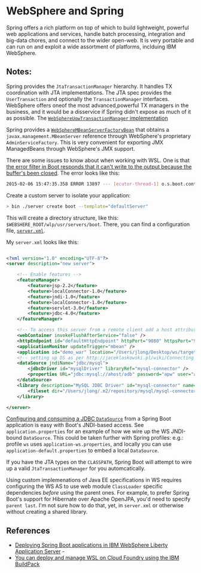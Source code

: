 WebSphere and Spring
====================


Spring offers a rich platform on top of which to build lightweight, powerful web applications and services, handle batch processing,
 integration and big-data chores, and connect to the wider open-web. It is very portable and can run on and exploit a wide assortment of platforms, inclduing
 IBM WebSphere. 

Notes:
------

Spring provides the `JtaTransactionManager` hierarchy. It handles TX coordination with JTA implementations. The JTA spec provides the `UserTransaction` and optionally the `TransactionManager` interfaces. WebSphere offers oneof the most advanced,powerful TX managers in the business, and it would be a disservice if Spring didn't expose as much of it as possible. The [`WebSphereUowTransactionManager` implementation](https://github.com/spring-projects/spring-framework/blob/master/spring-tx/src/main/java/org/springframework/transaction/jta/WebSphereUowTransactionManager.java)

Spring provides a [`WebSphereMBeanServerFactoryBean`](https://github.com/spring-projects/spring-framework/blob/master/spring-context/src/main/java/org/springframework/jmx/support/WebSphereMBeanServerFactoryBean.java) that obtains a `javax.management.MBeanServer` reference through WebSphere's proprietary `AdminServiceFactory`. This is very convenient for exporting JMX ManagedBeans through WebSphere's JMX support. 

There are some issues to know about when working with WSL. One is that [the error filter in Boot responds that it can't write to the output because the buffer's been closed](https://github.com/spring-projects/spring-boot/issues/1575). The error looks like this:

```sh
2015-02-06 15:47:35.358 ERROR 13897 --- [ecutor-thread-1] o.s.boot.context.web.ErrorPageFilter     : Cannot forward to error page for request [/] as the response has already been committed. As a result, the response may have the wrong status code. If your application is running on WebSphere Application Server you may be able to resolve this problem by setting com.ibm.ws.webcontainer.invokeFlushAfterService to false
```

Create a custom server to isolate your application: 

```sh 
> bin ./server create boot --template="defaultServer" 
``` 

This will create a directory structure, like this: `$WEBSHERE_ROOT/wlp/usr/servers/boot`. There, you can find a configuration file, [`server.xml`](http://www-01.ibm.com/support/knowledgecenter/SSEQTP_8.5.5/com.ibm.websphere.wlp.doc/autodita/rwlp_metatype_4ic.html?cp=SSEQTP_8.5.5%2F1-0-2-1-0).

My `server.xml` looks like this:

```xml

<?xml version="1.0" encoding="UTF-8"?>
<server description="new server">

	<!-- Enable features -->
	<featureManager>
		<feature>jsp-2.2</feature>
		<feature>localConnector-1.0</feature>
		<feature>jndi-1.0</feature>
		<feature>localConnector-1.0</feature>
		<feature>servlet-3.0</feature>
		<feature>jdbc-4.0</feature>
	</featureManager>

	<!-- To access this server from a remote client add a host attribute to the following element, e.g. host="*" -->
	<webContainer invokeFlushAfterService="false" />
	<httpEndpoint id="defaultHttpEndpoint" httpPort="9080" httpsPort="9443" />
	<applicationMonitor updateTrigger="mbean" />
	<application id="demo_war" location="/Users/jlong/Desktop/ws/target/demo-0.0.1-SNAPSHOT.war" name="demo_war" type="war" />
	<!-- setting up DS as per http://jaceklaskowski.pl/wiki/Connecting_Java_EE_application_to_MySQL_in_WebSphere_Application_Server_V8.5_Liberty_Profile -->
	<dataSource jndiName="jdbc/mysql">
		<jdbcDriver id="mysqlDriver" libraryRef="mysql-connector" />
		<properties URL="jdbc:mysql://ahost/adb" password="apw" user="auser" />
	</dataSource>
	<library description="MySQL JDBC Driver" id="mysql-connector" name="MySQL Connector">
		<fileset dir="/Users/jlong/.m2/repository/mysql/mysql-connector-java/5.1.34/" id="mysql-connector-jar" includes="mysql-connector-java-*.jar" />
	</library>

</server>


```

[Configuring and consuming a JDBC `DataSource`](http://jaceklaskowski.pl/wiki/Connecting_Java_EE_application_to_MySQL_in_WebSphere_Application_Server_V8.5_Liberty_Profile) from a Spring Boot application is easy with Boot's JNDI-based access. See `application.properties` for an example of how we wire up the WS JNDI-bound `DataSource`. This could be taken further with Spring profiles: e.g.: profile `ws` uses `application-ws.properties`, and locally you can use `application-default.properties` to embed a local `DataSource`.  

If you have the JTA types on the `CLASSPATH`, Spring Boot will attempt to wire up a valid `JtaTransactionManager` for you automcatically.

Using custom implemenations of Java EE specifications in WS requires configuring the WS AS to use web module `ClassLoader` specific dependencies _before_ using the parent ones. For example, to prefer Spring Boot's support for Hibernate over Apache OpenJPA, you'd need to specify `parent last`. I'm not sure how to do that, yet, in `server.xml` or otherwise without creating a shared library.

References
----------

-	[Deploying Spring Boot applications in IBM WebSphere Liberty Application Server](http://naruraghavan.github.io/deploying-spring-boot-applications-in-ibm-websphere-application-server/) -
-	[You can deploy and manage WSL on Cloud Foundry using the  IBM BuildPack](https://github.com/cloudfoundry/ibm-websphere-liberty-buildpack)	
